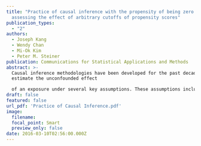 ```yaml
---
title: "Practice of causal inference with the propensity of being zero or one:
  assessing the effect of arbitrary cutoffs of propensity scores"
publication_types:
  - "2"
authors:
  - Joseph Kang
  - Wendy Chan
  - Mi-Ok Kim
  - Peter M. Steiner
publication: Communications for Statistical Applications and Methods
abstract: >-
  Causal inference methodologies have been developed for the past decade to
  estimate the unconfounded effect

  of an exposure under several key assumptions. These assumptions include, but are not limited to, the stable unit treatment value assumption, the strong ignorability of treatment assignment assumption, and the assumption that propensity scores be bounded away from zero and one (the positivity assumption). Of these assumptions, the first two have received much attention in the literature. Yet the positivity assumption has been recently discussed in only a few papers. Propensity scores of zero or one are indicative of deterministic exposure so that causal effects cannot be defined for these subjects. Therefore, these subjects need to be removed because no comparable comparison groups can be found for such subjects. In this paper, using currently available causal inference methods, we evaluate the effect of arbitrary cutoffs in the distribution of propensity scores and the impact of those decisions on bias and efficiency. We propose a tree-based method that performs well in terms of bias reduction when the definition of positivity is based on a single confounder. This tree-based method can be easily implemented using the statistical software program, R. R code for the studies is available online.
draft: false
featured: false
url_pdf: 'Practice of Causal Inference.pdf'
image:
  filename:
  focal_point: Smart
  preview_only: false
date: 2016-03-10T02:56:00.000Z
---
```


